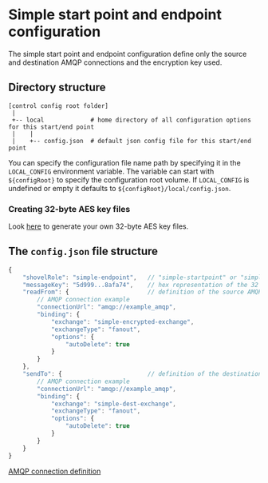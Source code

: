 # Simple start point and endpoint configuration

The simple start point and endpoint configuration define only the source and destination AMQP connections and the encryption key used.

## Directory structure
```
[control config root folder]
 |
 +-- local             # home directory of all configuration options for this start/end point
 |    |
 |    +-- config.json  # default json config file for this start/end point
 ```

You can specify the configuration file name path by specifying it in the `LOCAL_CONFIG` environment variable.
The variable can start with `${configRoot}` to specify the configuration root volume.
If `LOCAL_CONFIG` is undefined or empty it defaults to `${configRoot}/local/config.json`.

### Creating 32-byte AES key files

Look [here](../aes-keys.md) to generate your own 32-byte AES key files.

## The `config.json` file structure
```javascript
{
    "shovelRole": "simple-endpoint",   // "simple-startpoint" or "simple-endpoint", defines whether it encrypts or decrypts the source AMQP connection
    "messageKey": "5d999...8afa74",    // hex representation of the 32 byte AES encryption key
    "readFrom": {                      // definition of the source AMQP connection, see AMQP definition section for details
        // AMQP connection example
        "connectionUrl": "amqp://example_amqp",
        "binding": {
            "exchange": "simple-encrypted-exchange",
            "exchangeType": "fanout",
            "options": {
                "autoDelete": true
            }
        }
    },
    "sendTo": {                        // definition of the destination AMQP connection, see AMQP definition section for details
        // AMQP connection example
        "connectionUrl": "amqp://example_amqp",
        "binding": {
            "exchange": "simple-dest-exchange",
            "exchangeType": "fanout",
            "options": {
                "autoDelete": true
            }
        }
    }
}
```
[AMQP connection definition](connection.md)
